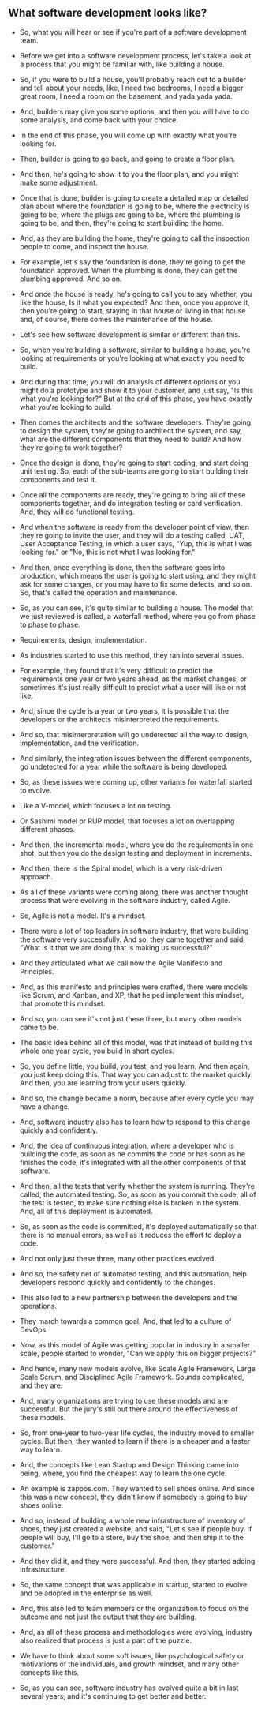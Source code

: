 ## What software development looks like?

- So, what you will hear or see if you're part of a software development team. 

- Before we get into a software development process, let's take a look at a process that you might be familiar with, like building a house. 

- So, if you were to build a house, you'll probably reach out to a builder and tell about your needs, like, I need two bedrooms, I need a bigger great room, I need a room on the basement, and yada yada yada. 

- And, builders may give you some options, and then you will have to do some analysis, and come back with your choice. 

- In the end of this phase, you will come up with exactly what you're looking for. 

- Then, builder is going to go back, and going to create a floor plan. 

- And then, he's going to show it to you the floor plan, and you might make some adjustment. 

- Once that is done, builder is going to create a detailed map or detailed plan about where the foundation is going to be, where the electricity is going to be, where the plugs are going to be, where the plumbing is going to be, and then, they're going to start building the home. 

- And, as they are building the home, they're going to call the inspection people to come, and inspect the house. 

- For example, let's say the foundation is done, they're going to get the foundation approved. When the plumbing is done, they can get the plumbing approved. And so on. 

- And once the house is ready, he's going to call you to say whether, you like the house, Is it what you expected? And then, once you approve it, then you're going to start, staying in that house or living in that house and, of course, there comes the maintenance of the house. 

- Let's see how software development is similar or different than this. 

- So, when you're building a software, similar to building a house, you're looking at requirements or you're looking at what exactly you need to build. 

- And during that time, you will do analysis of different options or you might do a prototype and show it to your customer, and just say, "Is this what you're looking for?" But at the end of this phase, you have exactly what you're looking to build. 

- Then comes the architects and the software developers. They're going to design the system, they're going to architect the system, and say, what are the different components that they need to build? And how they're going to work together? 

- Once the design is done, they're going to start coding, and start doing unit testing. So, each of the sub-teams are going to start building their components and test it. 

- Once all the components are ready, they're going to bring all of these components together, and do integration testing or card verification. And, they will do functional testing. 

- And when the software is ready from the developer point of view, then they're going to invite the user, and they will do a testing called, UAT, User Acceptance Testing, in which a user says, "Yup, this is what I was looking for." or "No, this is not what I was looking for." 

- And then, once everything is done, then the software goes into production, which means the user is going to start using, and they might ask for some changes, or you may have to fix some defects, and so on. So, that's called the operation and maintenance. 

- So, as you can see, it's quite similar to building a house. The model that we just reviewed is called, a waterfall method, where you go from phase to phase to phase. 

- Requirements, design, implementation. 

- As industries started to use this method, they ran into several issues.

- For example, they found that it's very difficult to predict the requirements one year or two years ahead, as the market changes, or sometimes it's just really difficult to predict what a user will like or not like. 

- And, since the cycle is a year or two years, it is possible that the developers or the architects misinterpreted the requirements. 

- And so, that misinterpretation will go undetected all the way to design, implementation, and the verification. 

- And similarly, the integration issues between the different components, go undetected for a year while the software is being developed. 

- So, as these issues were coming up, other variants for waterfall started to evolve. 

- Like a V-model, which focuses a lot on testing. 

- Or Sashimi model or RUP model, that focuses a lot on overlapping different phases. 

- And then, the incremental model, where you do the requirements in one shot, but then you do the design testing and deployment in increments. 

- And then, there is the Spiral model, which is a very risk-driven approach. 

- As all of these variants were coming along, there was another thought process that were evolving in the software industry, called Agile. 

- So, Agile is not a model. It's a mindset. 

- There were a lot of top leaders in software industry, that were building the software very successfully. And so, they came together and said, "What is it that we are doing that is making us successful?" 

- And they articulated what we call now the Agile Manifesto and Principles. 

- And, as this manifesto and principles were crafted, there were models like Scrum, and Kanban, and XP, that helped implement this mindset, that promote this mindset. 

- And so, you can see it's not just these three, but many other models came to be. 

- The basic idea behind all of this model, was that instead of building this whole one year cycle, you build in short cycles. 

- So, you define little, you build, you test, and you learn. And then again, you just keep doing this. That way you can adjust to the market quickly. And then, you are learning from your users quickly. 

- And so, the change became a norm, because after every cycle you may have a change. 

- And, software industry also has to learn how to respond to this change quickly and confidently. 

- And, the idea of continuous integration, where a developer who is building the code, as soon as he commits the code or has soon as he finishes the code, it's integrated with all the other components of that software. 

- And then, all the tests that verify whether the system is running. They're called, the automated testing. So, as soon as you commit the code, all of the test is tested, to make sure nothing else is broken in the system. And, all of this deployment is automated. 

- So, as soon as the code is committed, it's deployed automatically so that there is no manual errors, as well as it reduces the effort to deploy a code. 

- And not only just these three, many other practices evolved. 

- And so, the safety net of automated testing, and this automation, help developers respond quickly and confidently to the changes. 

- This also led to a new partnership between the developers and the operations. 

- They march towards a common goal. And, that led to a culture of DevOps. 

- Now, as this model of Agile was getting popular in industry in a smaller scale, people started to wonder, "Can we apply this on bigger projects?" 

- And hence, many new models evolve, like Scale Agile Framework, Large Scale Scrum, and Disciplined Agile Framework. Sounds complicated, and they are. 

- And, many organizations are trying to use these models and are successful. But the jury's still out there around the effectiveness of these models. 

- So, from one-year to two-year life cycles, the industry moved to smaller cycles. But then, they wanted to learn if there is a cheaper and a faster way to learn. 

- And, the concepts like Lean Startup and Design Thinking came into being, where, you find the cheapest way to learn the one cycle. 

- An example is zappos.com. They wanted to sell shoes online. And since this was a new concept, they didn't know if somebody is going to buy shoes online. 

- And so, instead of building a whole new infrastructure of inventory of shoes, they just created a website, and said, "Let's see if people buy. If people will buy, I'll go to a store, buy the shoe, and then ship it to the customer." 

- And they did it, and they were successful. And then, they started adding infrastructure. 

- So, the same concept that was applicable in startup, started to evolve and be adopted in the enterprise as well. 

- And, this also led to team members or the organization to focus on the outcome and not just the output that they are building. 

- And, as all of these process and methodologies were evolving, industry also realized that process is just a part of the puzzle. 

- We have to think about some soft issues, like psychological safety or motivations of the individuals, and growth mindset, and many other concepts like this. 

- So, as you can see, software industry has evolved quite a bit in last several years, and it's continuing to get better and better.